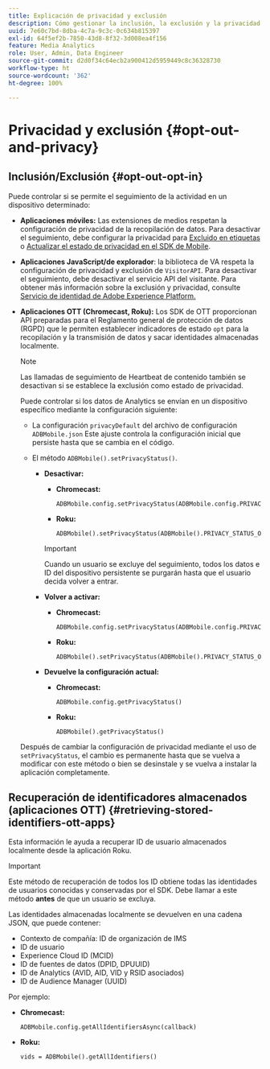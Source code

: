```yaml
---
title: Explicación de privacidad y exclusión
description: Cómo gestionar la inclusión, la exclusión y la privacidad.
uuid: 7e60c7bd-8dba-4c7a-9c3c-0c634b815397
exl-id: 64f5ef2b-7850-43d8-8f32-3d008ea4f156
feature: Media Analytics
role: User, Admin, Data Engineer
source-git-commit: d2d0f34c64ecb2a900412d5959449c8c36328730
workflow-type: ht
source-wordcount: '362'
ht-degree: 100%

---
```


# Privacidad y exclusión {#opt-out-and-privacy}

## Inclusión/Exclusión {#opt-out-opt-in}

Puede controlar si se permite el seguimiento de la actividad en un dispositivo determinado:

* **Aplicaciones móviles:** Las extensiones de medios respetan la configuración de privacidad de la recopilación de datos. Para desactivar el seguimiento, debe configurar la privacidad para [Excluido en etiquetas](https://developer.adobe.com/client-sdks/documentation/getting-started/create-a-mobile-property/#create-a-mobile-property) o [Actualizar el estado de privacidad en el SDK de Mobile](https://developer.adobe.com/client-sdks/documentation/privacy-and-gdpr/#getprivacystatus).
* **Aplicaciones JavaScript/de explorador**: la biblioteca de VA respeta la configuración de privacidad y exclusión de `VisitorAPI`. Para desactivar el seguimiento, debe desactivar el servicio API del visitante. Para obtener más información sobre la exclusión y privacidad, consulte [Servicio de identidad de Adobe Experience Platform.](https://experienceleague.adobe.com/docs/id-service/using/home.html?lang=es)
* **Aplicaciones OTT (Chromecast, Roku):** Los SDK de OTT proporcionan API preparadas para el Reglamento general de protección de datos (RGPD) que le permiten establecer indicadores de estado `opt` para la recopilación y la transmisión de datos y sacar identidades almacenadas localmente.

   >[!NOTE]
   >
   >Las llamadas de seguimiento de Heartbeat de contenido también se desactivan si se establece la exclusión como estado de privacidad.

   Puede controlar si los datos de Analytics se envían en un dispositivo específico mediante la configuración siguiente:

   * La configuración `privacyDefault` del archivo de configuración `ADBMobile.json` Este ajuste controla la configuración inicial que persiste hasta que se cambia en el código.

   * El método `ADBMobile().setPrivacyStatus()`.

      * **Desactivar:**

         * **Chromecast:**

            ```
            ADBMobile.config.setPrivacyStatus(ADBMobile.config.PRIVACY_STATUS_OPT_OUT)
            ```

         * **Roku:**

            ```
            ADBMobile().setPrivacyStatus(ADBMobile().PRIVACY_STATUS_OPT_OUT)
            ```
         >[!IMPORTANT]
         >
         >Cuando un usuario se excluye del seguimiento, todos los datos e ID del dispositivo persistente se purgarán hasta que el usuario decida volver a entrar.

      * **Volver a activar:**

         * **Chromecast:**

            ```
            ADBMobile.config.setPrivacyStatus(ADBMobile.config.PRIVACY_STATUS_OPT_IN)
            ```

         * **Roku:**

            ```
            ADBMobile().setPrivacyStatus(ADBMobile().PRIVACY_STATUS_OPT_IN)
            ```
      * **Devuelve la configuración actual:**

         * **Chromecast:**

            ```
            ADBMobile.config.getPrivacyStatus()
            ```

         * **Roku:**

            ```
            ADBMobile().getPrivacyStatus()
            ```
   Después de cambiar la configuración de privacidad mediante el uso de `setPrivacyStatus`, el cambio es permanente hasta que se vuelva a modificar con este método o bien se desinstale y se vuelva a instalar la aplicación completamente.

## Recuperación de identificadores almacenados (aplicaciones OTT) {#retrieving-stored-identifiers-ott-apps}

Esta información le ayuda a recuperar ID de usuario almacenados localmente desde la aplicación Roku.

>[!IMPORTANT]
>
>Este método de recuperación de todos los ID obtiene todas las identidades de usuarios conocidas y conservadas por el SDK. Debe llamar a este método **antes** de que un usuario se excluya.

Las identidades almacenadas localmente se devuelven en una cadena JSON, que puede contener:

* Contexto de compañía: ID de organización de IMS
* ID de usuario
* Experience Cloud ID (MCID)
* ID de fuentes de datos (DPID, DPUUID)
* ID de Analytics (AVID, AID, VID y RSID asociados)
* ID de Audience Manager (UUID)

Por ejemplo:

* **Chromecast:**

   ```
   ADBMobile.config.getAllIdentifiersAsync(callback)
   ```

* **Roku:**

   ```
   vids = ADBMobile().getAllIdentifiers()
   ```
